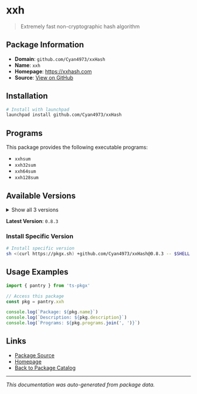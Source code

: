 # xxh

> Extremely fast non-cryptographic hash algorithm

## Package Information

- **Domain**: `github.com/Cyan4973/xxHash`
- **Name**: `xxh`
- **Homepage**: https://xxhash.com
- **Source**: [View on GitHub](https://github.com/pkgxdev/pantry/tree/main/projects/github.com/Cyan4973/xxHash/package.yml)

## Installation

```bash
# Install with launchpad
launchpad install github.com/Cyan4973/xxHash
```

## Programs

This package provides the following executable programs:

- `xxhsum`
- `xxh32sum`
- `xxh64sum`
- `xxh128sum`

## Available Versions

<details>
<summary>Show all 3 versions</summary>

- `0.8.3`, `0.8.2`, `0.8.1`

</details>

**Latest Version**: `0.8.3`

### Install Specific Version

```bash
# Install specific version
sh <(curl https://pkgx.sh) +github.com/Cyan4973/xxHash@0.8.3 -- $SHELL -i
```

## Usage Examples

```typescript
import { pantry } from 'ts-pkgx'

// Access this package
const pkg = pantry.xxh

console.log(`Package: ${pkg.name}`)
console.log(`Description: ${pkg.description}`)
console.log(`Programs: ${pkg.programs.join(', ')}`)
```

## Links

- [Package Source](https://github.com/pkgxdev/pantry/tree/main/projects/github.com/Cyan4973/xxHash/package.yml)
- [Homepage](https://xxhash.com)
- [Back to Package Catalog](../../../package-catalog.md)

---

*This documentation was auto-generated from package data.*
